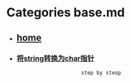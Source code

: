 # Categories base.md
* ## [home](../README.md)
* ### [将string转换为char指针](conv_string_to_char_pointer.md)
                           step by steop